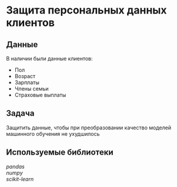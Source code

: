 # Защита персональных данных клиентов


## Данные

В наличии были данные клиентов:
- Пол
- Возраст
- Зарплаты
- Члены семьи
- Страховые выплаты

## Задача

Защитить данные, чтобы при преобразовании качество моделей машинного обучения не ухудшилось

## Используемые библиотеки
*pandas*  
*numpy*  
*scikit-learn*
